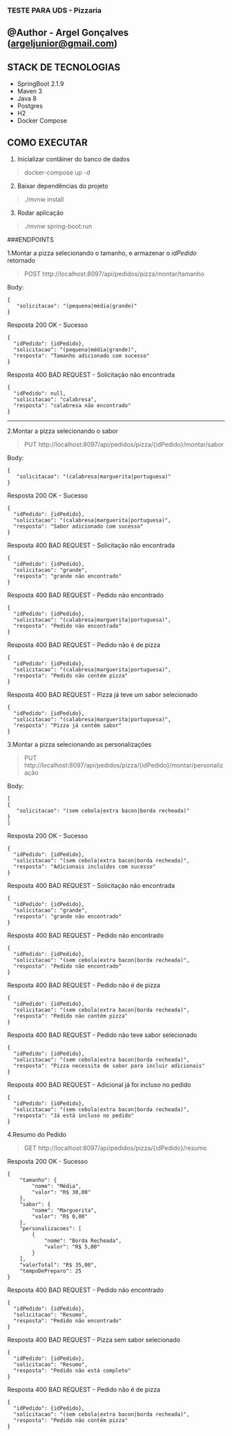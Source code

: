 
### TESTE PARA UDS - Pizzaria
## @Author - Argel Gonçalves (argeljunior@gmail.com)

## STACK DE TECNOLOGIAS
* SpringBoot 2.1.9
* Maven 3
* Java 8
* Postgres
* H2
* Docker Compose

## COMO EXECUTAR
1. Inicializar contâiner do banco de dados

>docker-compose up -d

2. Baixar dependências do projeto

>./mvnw install

3. Rodar aplicação

>./mvnw spring-boot:run


###ENDPOINTS

1.Montar a pizza selecionando o tamanho,  e armazenar o _idPedido_ retornado

>POST http://localhost:8097/api/pedidos/pizza/montar/tamanho

Body: 
```
{
   "solicitacao": "(pequena|média|grande)"
}
```

Resposta 200 OK - Sucesso
```
{
  "idPedido": {idPedido},
  "solicitacao": "(pequena|média|grande)",
  "resposta": "Tamanho adicionado com sucesso"
}
```

Resposta 400 BAD REQUEST - Solicitação não encontrada
```
{
  "idPedido": null,
  "solicitacao": "calabresa",
  "resposta": "calabresa não encontrado"
}
```

----

2.Montar a pizza selecionando o sabor

>PUT http://localhost:8097/api/pedidos/pizza/{idPedido}/montar/sabor

Body: 
```
{
   "solicitacao": "(calabresa|marguerita|portuguesa)"
}
```

Resposta 200 OK - Sucesso
```
{
  "idPedido": {idPedido},
  "solicitacao": "(calabresa|marguerita|portuguesa)",
  "resposta": "Sabor adicionado com sucesso"
}
```

Resposta 400 BAD REQUEST - Solicitação não encontrada
```
{
  "idPedido": {idPedido},
  "solicitacao": "grande",
  "resposta": "grande não encontrado"
}
```

Resposta 400 BAD REQUEST - Pedido não encontrado
```
{
  "idPedido": {idPedido},
  "solicitacao": "(calabresa|marguerita|portuguesa)",
  "resposta": "Pedido não encontrado"
}
```

Resposta 400 BAD REQUEST - Pedido não é de pizza
```
{
  "idPedido": {idPedido},
  "solicitacao": "(calabresa|marguerita|portuguesa)",
  "resposta": "Pedido não contém pizza"
}
```

Resposta 400 BAD REQUEST - Pizza já teve um sabor selecionado
```
{
  "idPedido": {idPedido},
  "solicitacao": "(calabresa|marguerita|portuguesa)",
  "resposta": "Pizza já contém sabor"
}
```

3.Montar a pizza selecionando as personalizações

>PUT http://localhost:8097/api/pedidos/pizza/{idPedido}/montar/personalização

Body: 
```
[
{
   "solicitacao": "(sem cebola|extra bacon|borda recheada)"
}
]
```

Resposta 200 OK - Sucesso
```
{
  "idPedido": {idPedido},
  "solicitacao": "(sem cebola|extra bacon|borda recheada)",
  "resposta": "Adicionais incluídos com sucesso"
}
```

Resposta 400 BAD REQUEST - Solicitação não encontrada
```
{
  "idPedido": {idPedido},
  "solicitacao": "grande",
  "resposta": "grande não encontrado"
}
```

Resposta 400 BAD REQUEST - Pedido não encontrado
```
{
  "idPedido": {idPedido},
  "solicitacao": "(sem cebola|extra bacon|borda recheada)",
  "resposta": "Pedido não encontrado"
}
```

Resposta 400 BAD REQUEST - Pedido não é de pizza
```
{
  "idPedido": {idPedido},
  "solicitacao": "(sem cebola|extra bacon|borda recheada)",
  "resposta": "Pedido não contém pizza"
}
```

Resposta 400 BAD REQUEST - Pedido não teve sabor selecionado
```
{
  "idPedido": {idPedido},
  "solicitacao": "(sem cebola|extra bacon|borda recheada)",
  "resposta": "Pizza necessita de sabor para incluir adicionais"
}
```

Resposta 400 BAD REQUEST - Adicional já foi incluso no pedido
```
{
  "idPedido": {idPedido},
  "solicitacao": "(sem cebola|extra bacon|borda recheada)",
  "resposta": "Já está incluso no pedido"
}
```

4.Resumo do Pedido

>GET http://localhost:8097/api/pedidos/pizza/{idPedido}/resumo

Resposta 200 OK - Sucesso
```
{
    "tamanho": {
        "nome": "Média",
        "valor": "R$ 30,00"
    },
    "sabor": {
        "nome": "Marguerita",
        "valor": "R$ 0,00"
    },
    "personalizacoes": [
        {
            "nome": "Borda Recheada",
            "valor": "R$ 5,00"
        }
    ],
    "valorTotal": "R$ 35,00",
    "tempoDePreparo": 25
}
```

Resposta 400 BAD REQUEST - Pedido não encontrado
```
{
  "idPedido": {idPedido},
  "solicitacao": "Resumo",
  "resposta": "Pedido não encontrado"
}
```

Resposta 400 BAD REQUEST - Pizza sem sabor selecionado
```
{
  "idPedido": {idPedido},
  "solicitacao": "Resumo",
  "resposta": "Pedido não está completo"
}
```

Resposta 400 BAD REQUEST - Pedido não é de pizza
```
{
  "idPedido": {idPedido},
  "solicitacao": "(sem cebola|extra bacon|borda recheada)",
  "resposta": "Pedido não contém pizza"
}
```